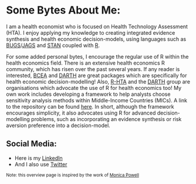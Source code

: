 # Some Bytes About Me:
I am a health economist who is focused on Health Technology Assessment (HTA). I enjoy applying my knowledge to creating integrated evidence synthesis and health economic decision-models, using languages such as [BUGS](https://en.wikipedia.org/wiki/OpenBUGS)/[JAGS](https://en.wikipedia.org/wiki/Just_another_Gibbs_sampler) and [STAN](https://en.wikipedia.org/wiki/Stan_(software)) coupled with [R](https://en.wikipedia.org/wiki/R_(programming_language)).

For some added personal bytes, I encourage the regular use of R within the health economics field. There is an extensive health economics R community, which has risen over the past several years. If any reader is interested, [BCEA](https://github.com/giabaio/BCEA) and [DARTH](https://github.com/DARTH-git) are great packages which are specifically for health economic decision-modelling! Also, [R-HTA](https://r-hta.org/) and the [DARTH](https://darthworkgroup.com/) group are organisations which advocate the use of R for health economics too! My own work includes developing a framework to help analysts choose sensitivity analysis methods within Middle-Income Countries (MICs). A link to the repository can be found [here](https://github.com/jSoboil/Dissertation). In short, although the framework encourages simplicity, it also advocates using R for advanced decision-modelling problems, such as incorporating an evidence synthesis or risk aversion preference into a decision-model.

##  Social Media:
- Here is my [LinkedIn](https://www.linkedin.com/in/joshua-soboil-067351172/)</a>
- And I also use [Twitter](https://twitter.com/ama_loop)</a>

<sup>Note: this overview page is inspired by the work of [Monica Powell](https://github.com/M0nica)</sup>

